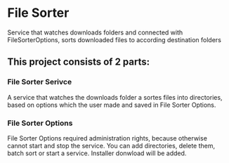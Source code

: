 # File Sorter
Service that watches downloads folders and connected with FileSorterOptions, sorts downloaded files to according destination folders
## This project consists of 2 parts:
### File Sorter Serivce
A service that watches the downloads folder a sortes files into directories, 
based on options which the user made and saved in File Sorter Options.

### File Sorter Options 
File Sorter Options required administration rights, because otherwise cannot start and stop the service.
You can add directories, delete them, batch sort or start a service.
Installer donwload will be added.
